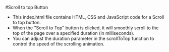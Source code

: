 #Scroll to top Button

- This index.html file contains HTML, CSS and JavaScript code for a Scroll to top button.
- When the "Scroll to Top" button is clicked, it will smoothly scroll to the top of the page over a specified duration (in milliseconds).
- You can adjust the duration parameter in the scrollToTop function to control the speed of the scrolling animation.
